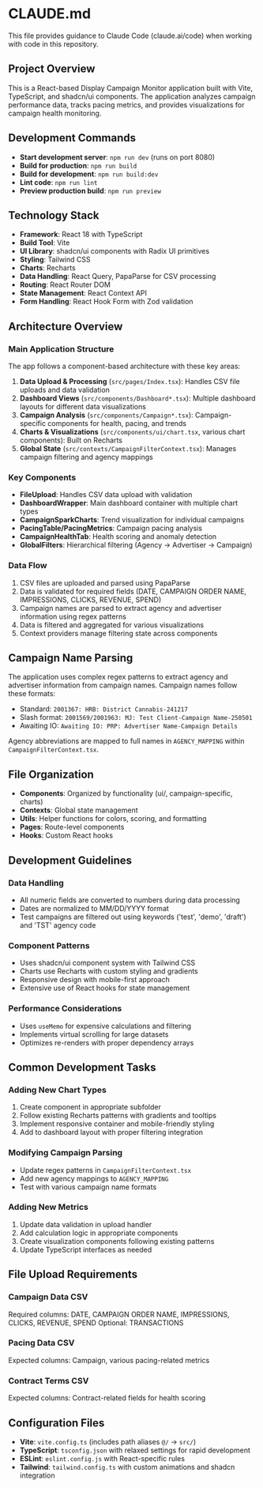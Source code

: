 # CLAUDE.md

This file provides guidance to Claude Code (claude.ai/code) when working with code in this repository.

## Project Overview

This is a React-based Display Campaign Monitor application built with Vite, TypeScript, and shadcn/ui components. The application analyzes campaign performance data, tracks pacing metrics, and provides visualizations for campaign health monitoring.

## Development Commands

- **Start development server**: `npm run dev` (runs on port 8080)
- **Build for production**: `npm run build`
- **Build for development**: `npm run build:dev`
- **Lint code**: `npm run lint`
- **Preview production build**: `npm run preview`

## Technology Stack

- **Framework**: React 18 with TypeScript
- **Build Tool**: Vite
- **UI Library**: shadcn/ui components with Radix UI primitives
- **Styling**: Tailwind CSS
- **Charts**: Recharts
- **Data Handling**: React Query, PapaParse for CSV processing
- **Routing**: React Router DOM
- **State Management**: React Context API
- **Form Handling**: React Hook Form with Zod validation

## Architecture Overview

### Main Application Structure

The app follows a component-based architecture with these key areas:

1. **Data Upload & Processing** (`src/pages/Index.tsx`): Handles CSV file uploads and data validation
2. **Dashboard Views** (`src/components/Dashboard*.tsx`): Multiple dashboard layouts for different data visualizations
3. **Campaign Analysis** (`src/components/Campaign*.tsx`): Campaign-specific components for health, pacing, and trends
4. **Charts & Visualizations** (`src/components/ui/chart.tsx`, various chart components): Built on Recharts
5. **Global State** (`src/contexts/CampaignFilterContext.tsx`): Manages campaign filtering and agency mappings

### Key Components

- **FileUpload**: Handles CSV data upload with validation
- **DashboardWrapper**: Main dashboard container with multiple chart types
- **CampaignSparkCharts**: Trend visualization for individual campaigns
- **PacingTable/PacingMetrics**: Campaign pacing analysis
- **CampaignHealthTab**: Health scoring and anomaly detection
- **GlobalFilters**: Hierarchical filtering (Agency → Advertiser → Campaign)

### Data Flow

1. CSV files are uploaded and parsed using PapaParse
2. Data is validated for required fields (DATE, CAMPAIGN ORDER NAME, IMPRESSIONS, CLICKS, REVENUE, SPEND)
3. Campaign names are parsed to extract agency and advertiser information using regex patterns
4. Data is filtered and aggregated for various visualizations
5. Context providers manage filtering state across components

## Campaign Name Parsing

The application uses complex regex patterns to extract agency and advertiser information from campaign names. Campaign names follow these formats:

- Standard: `2001367: HRB: District Cannabis-241217`
- Slash format: `2001569/2001963: MJ: Test Client-Campaign Name-250501`
- Awaiting IO: `Awaiting IO: PRP: Advertiser Name-Campaign Details`

Agency abbreviations are mapped to full names in `AGENCY_MAPPING` within `CampaignFilterContext.tsx`.

## File Organization

- **Components**: Organized by functionality (ui/, campaign-specific, charts)
- **Contexts**: Global state management
- **Utils**: Helper functions for colors, scoring, and formatting
- **Pages**: Route-level components
- **Hooks**: Custom React hooks

## Development Guidelines

### Data Handling
- All numeric fields are converted to numbers during data processing
- Dates are normalized to MM/DD/YYYY format
- Test campaigns are filtered out using keywords ('test', 'demo', 'draft') and 'TST' agency code

### Component Patterns
- Uses shadcn/ui component system with Tailwind CSS
- Charts use Recharts with custom styling and gradients
- Responsive design with mobile-first approach
- Extensive use of React hooks for state management

### Performance Considerations
- Uses `useMemo` for expensive calculations and filtering
- Implements virtual scrolling for large datasets
- Optimizes re-renders with proper dependency arrays

## Common Development Tasks

### Adding New Chart Types
1. Create component in appropriate subfolder
2. Follow existing Recharts patterns with gradients and tooltips
3. Implement responsive container and mobile-friendly styling
4. Add to dashboard layout with proper filtering integration

### Modifying Campaign Parsing
- Update regex patterns in `CampaignFilterContext.tsx`
- Add new agency mappings to `AGENCY_MAPPING`
- Test with various campaign name formats

### Adding New Metrics
1. Update data validation in upload handler
2. Add calculation logic in appropriate components
3. Create visualization components following existing patterns
4. Update TypeScript interfaces as needed

## File Upload Requirements

### Campaign Data CSV
Required columns: DATE, CAMPAIGN ORDER NAME, IMPRESSIONS, CLICKS, REVENUE, SPEND
Optional: TRANSACTIONS

### Pacing Data CSV  
Expected columns: Campaign, various pacing-related metrics

### Contract Terms CSV
Expected columns: Contract-related fields for health scoring

## Configuration Files

- **Vite**: `vite.config.ts` (includes path aliases `@/` → `src/`)
- **TypeScript**: `tsconfig.json` with relaxed settings for rapid development
- **ESLint**: `eslint.config.js` with React-specific rules
- **Tailwind**: `tailwind.config.ts` with custom animations and shadcn integration